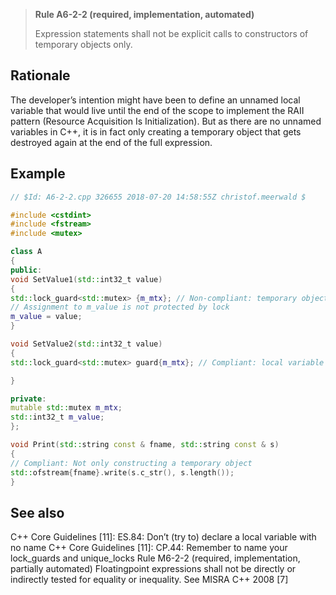 > **Rule A6-2-2 (required, implementation, automated)**
>
> Expression statements shall not be explicit calls to constructors
> of temporary objects only.

## Rationale

The developer’s intention might have been to define an unnamed local variable that
would live until the end of the scope to implement the RAII pattern (Resource
Acquisition Is Initialization). But as there are no unnamed variables in C++, it is in fact
only creating a temporary object that gets destroyed again at the end of the full
expression.

## Example

```cpp
// $Id: A6-2-2.cpp 326655 2018-07-20 14:58:55Z christof.meerwald $

#include <cstdint>
#include <fstream>
#include <mutex>

class A
{
public:
void SetValue1(std::int32_t value)
{
std::lock_guard<std::mutex> {m_mtx}; // Non-compliant: temporary object
// Assignment to m_value is not protected by lock
m_value = value;
}

void SetValue2(std::int32_t value)
{
std::lock_guard<std::mutex> guard{m_mtx}; // Compliant: local variable m_value = value;

}

private:
mutable std::mutex m_mtx;
std::int32_t m_value;
};

void Print(std::string const & fname, std::string const & s)
{
// Compliant: Not only constructing a temporary object
std::ofstream{fname}.write(s.c_str(), s.length());
}

```

## See also

C++ Core Guidelines [11]: ES.84: Don’t (try to) declare a local variable with no
name
C++ Core Guidelines [11]: CP.44: Remember to name your lock_guards and
unique_locks
Rule M6-2-2 (required, implementation, partially automated) Floatingpoint expressions shall not be directly or indirectly tested for
equality or inequality.
See MISRA C++ 2008 [7]
